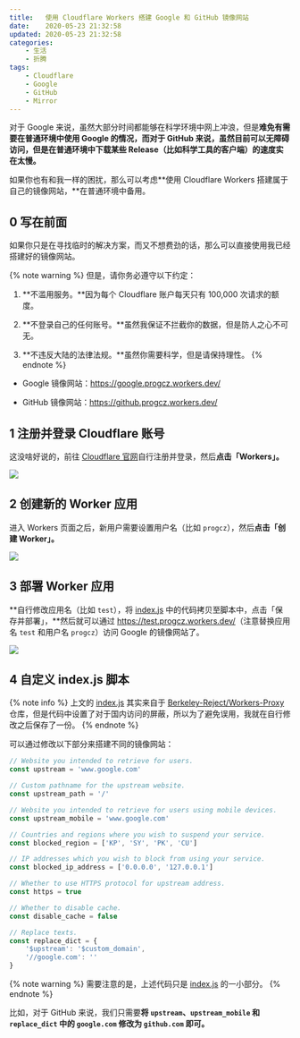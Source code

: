 ```yaml
---
title:   使用 Cloudflare Workers 搭建 Google 和 GitHub 镜像网站
date:    2020-05-23 21:32:58
updated: 2020-05-23 21:32:58
categories:
    - 生活
    - 折腾
tags:
    - Cloudflare
    - Google
    - GitHub
    - Mirror
---
```


对于 Google 来说，虽然大部分时间都能够在科学环境中网上冲浪，但是**难免有需要在普通环境中使用 Google 的情况，**而对于 GitHub 来说，虽然目前可以无障碍访问，但是**在普通环境中下载某些 Release（比如科学工具的客户端）的速度实在太慢。**

如果你也有和我一样的困扰，那么可以考虑**使用 Cloudflare Workers 搭建属于自己的镜像网站，**在普通环境中备用。

<!-- more -->

## 0 写在前面

如果你只是在寻找临时的解决方案，而又不想费劲的话，那么可以直接使用我已经搭建好的镜像网站。

{% note warning %}
但是，请你务必遵守以下约定：

1. **不滥用服务。**因为每个 Cloudflare 账户每天只有 100,000 次请求的额度。

2. **不登录自己的任何账号。**虽然我保证不拦截你的数据，但是防人之心不可无。

3. **不违反大陆的法律法规。**虽然你需要科学，但是请保持理性。
{% endnote %}

- Google 镜像网站：<https://google.progcz.workers.dev/>

- GitHub 镜像网站：<https://github.progcz.workers.dev/>

## 1 注册并登录 Cloudflare 账号

这没啥好说的，前往 [Cloudflare 官网](https://www.cloudflare.com/)自行注册并登录，然后**点击「Workers」。**

<img src="https://image.progcz.com/2020/05/06.png" style="zoom:100%"/>

## 2 创建新的 Worker 应用

进入 Workers 页面之后，新用户需要设置用户名（比如 `progcz`），然后**点击「创建 Worker」。**

<img src="https://image.progcz.com/2020/05/07.png" style="zoom:100%"/>

## 3 部署 Worker 应用

**自行修改应用名（比如 `test`），将 [index.js](https://github.com/ProgCZ/code-cloud-a/blob/master/2020/05/cf-workers-mirrors/index.js) 中的代码拷贝至脚本中，点击「保存并部署」，**然后就可以通过 <https://test.progcz.workers.dev/>（注意替换应用名 `test` 和用户名 `progcz`）访问 Google 的镜像网站了。

<img src="https://image.progcz.com/2020/05/08.png" style="zoom:100%"/>

## 4 自定义 index.js 脚本

{% note info %}
上文的 [index.js](https://github.com/ProgCZ/code-cloud-a/blob/master/2020/05/cf-workers-mirrors/index.js) 其实来自于 [Berkeley-Reject/Workers-Proxy](https://github.com/Berkeley-Reject/Workers-Proxy) 仓库，但是代码中设置了对于国内访问的屏蔽，所以为了避免误用，我就在自行修改之后保存了一份。
{% endnote %}

可以通过修改以下部分来搭建不同的镜像网站：

```js
// Website you intended to retrieve for users.
const upstream = 'www.google.com'

// Custom pathname for the upstream website.
const upstream_path = '/'

// Website you intended to retrieve for users using mobile devices.
const upstream_mobile = 'www.google.com'

// Countries and regions where you wish to suspend your service.
const blocked_region = ['KP', 'SY', 'PK', 'CU']

// IP addresses which you wish to block from using your service.
const blocked_ip_address = ['0.0.0.0', '127.0.0.1']

// Whether to use HTTPS protocol for upstream address.
const https = true

// Whether to disable cache.
const disable_cache = false

// Replace texts.
const replace_dict = {
    '$upstream': '$custom_domain',
    '//google.com': ''
}
```

{% note warning %}
需要注意的是，上述代码只是 [index.js](https://github.com/ProgCZ/code-cloud-a/blob/master/2020/05/cf-workers-mirrors/index.js) 的一小部分。
{% endnote %}

比如，对于 GitHub 来说，我们只需要**将 `upstream`、`upstream_mobile` 和 `replace_dict` 中的 `google.com` 修改为 `github.com` 即可。**
